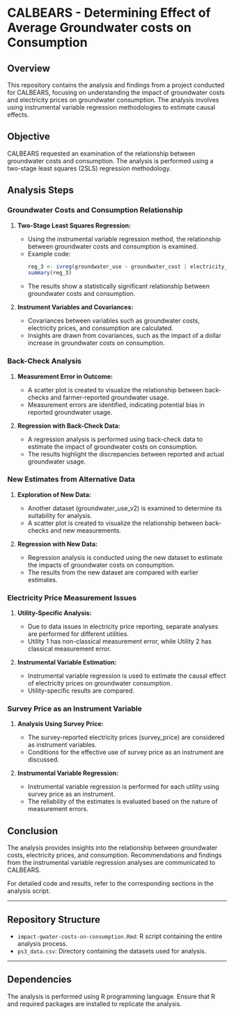 # CALBEARS - Determining Effect of Average Groundwater costs on Consumption

## Overview

This repository contains the analysis and findings from a project conducted for CALBEARS, focusing on understanding the impact of groundwater costs and electricity prices on groundwater consumption. The analysis involves using instrumental variable regression methodologies to estimate causal effects.

## Objective

CALBEARS requested an examination of the relationship between groundwater costs and consumption. The analysis is performed using a two-stage least squares (2SLS) regression methodology.

## Analysis Steps

### Groundwater Costs and Consumption Relationship

1. **Two-Stage Least Squares Regression:**
   - Using the instrumental variable regression method, the relationship between groundwater costs and consumption is examined.
   - Example code:
     ```R
     reg_3 <- ivreg(groundwater_use ~ groundwater_cost | electricity_price_pilot, data = data) 
     summary(reg_3)
     ```
   - The results show a statistically significant relationship between groundwater costs and consumption.

2. **Instrument Variables and Covariances:**
   - Covariances between variables such as groundwater costs, electricity prices, and consumption are calculated.
   - Insights are drawn from covariances, such as the impact of a dollar increase in groundwater costs on consumption.

### Back-Check Analysis

1. **Measurement Error in Outcome:**
   - A scatter plot is created to visualize the relationship between back-checks and farmer-reported groundwater usage.
   - Measurement errors are identified, indicating potential bias in reported groundwater usage.

2. **Regression with Back-Check Data:**
   - A regression analysis is performed using back-check data to estimate the impact of groundwater costs on consumption.
   - The results highlight the discrepancies between reported and actual groundwater usage.

### New Estimates from Alternative Data

1. **Exploration of New Data:**
   - Another dataset (groundwater_use_v2) is examined to determine its suitability for analysis.
   - A scatter plot is created to visualize the relationship between back-checks and new measurements.

2. **Regression with New Data:**
   - Regression analysis is conducted using the new dataset to estimate the impacts of groundwater costs on consumption.
   - The results from the new dataset are compared with earlier estimates.

### Electricity Price Measurement Issues

1. **Utility-Specific Analysis:**
   - Due to data issues in electricity price reporting, separate analyses are performed for different utilities.
   - Utility 1 has non-classical measurement error, while Utility 2 has classical measurement error.

2. **Instrumental Variable Estimation:**
   - Instrumental variable regression is used to estimate the causal effect of electricity prices on groundwater consumption.
   - Utility-specific results are compared.

### Survey Price as an Instrument Variable

1. **Analysis Using Survey Price:**
   - The survey-reported electricity prices (survey_price) are considered as instrument variables.
   - Conditions for the effective use of survey price as an instrument are discussed.

2. **Instrumental Variable Regression:**
   - Instrumental variable regression is performed for each utility using survey price as an instrument.
   - The reliability of the estimates is evaluated based on the nature of measurement errors.

## Conclusion

The analysis provides insights into the relationship between groundwater costs, electricity prices, and consumption. Recommendations and findings from the instrumental variable regression analyses are communicated to CALBEARS.

For detailed code and results, refer to the corresponding sections in the analysis script.

---

## Repository Structure

- `impact-gwater-costs-on-consumption.Rmd`: R script containing the entire analysis process.
- `ps3_data.csv`: Directory containing the datasets used for analysis.

---

## Dependencies

The analysis is performed using R programming language. Ensure that R and required packages are installed to replicate the analysis.

